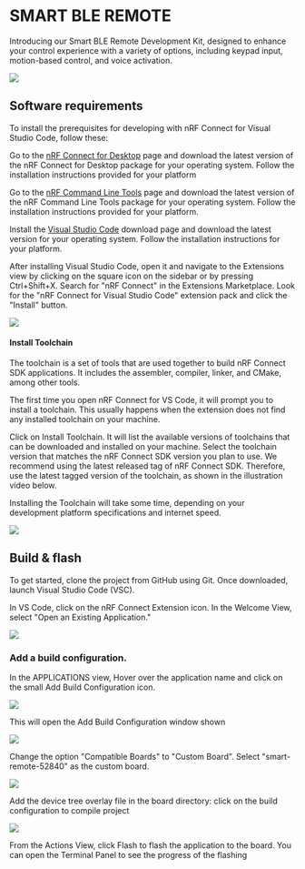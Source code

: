 # SMART BLE REMOTE
Introducing our Smart BLE Remote Development Kit, designed to enhance your control experience with a variety of options, including keypad input, motion-based control, and voice activation.

![](images/smart_ble_remote.png)

## Software requirements​
To install the prerequisites for developing with nRF Connect for Visual Studio Code, follow these:


Go to the [nRF Connect for Desktop](https://www.nordicsemi.com/Products/Development-tools/nrf-connect-for-desktop) page and download the latest version of the nRF Connect for Desktop package for your operating system. Follow the installation instructions provided for your platform
 
Go to the [nRF Command Line Tools](https://www.nordicsemi.com/Products/Development-tools/nrf-command-line-tools) page and download the latest version of the nRF Command Line Tools package for your operating system. Follow the installation instructions provided for your platform.

Install the [Visual Studio Code](https://code.visualstudio.com/) download page and download the latest version for your operating system. Follow the installation instructions for your platform.

After installing Visual Studio Code, open it and navigate to the Extensions view by clicking on the square icon on the sidebar or by pressing Ctrl+Shift+X. Search for "nRF Connect" in the Extensions Marketplace. Look for the "nRF Connect for Visual Studio Code" extension pack and click the "Install" button.
     
![](images/nrf_extension.png)

#### Install Toolchain
The toolchain is a set of tools that are used together to build nRF Connect SDK applications. It includes the assembler, compiler, linker, and CMake, among other tools.

The first time you open nRF Connect for VS Code, it will prompt you to install a toolchain. This usually happens when the extension does not find any installed toolchain on your machine.

Click on Install Toolchain. It will list the available versions of toolchains that can be downloaded and installed on your machine. Select the toolchain version that matches the nRF Connect SDK version you plan to use. We recommend using the latest released tag of nRF Connect SDK. Therefore, use the latest tagged version of the toolchain, as shown in the illustration video below.

Installing the Toolchain will take some time, depending on your development platform specifications and internet speed.

![](images/nrf_toolchain.png)

## Build & flash
To get started, clone the project from GitHub using Git.
Once downloaded, launch Visual Studio Code (VSC).

In VS Code, click on the nRF Connect Extension icon. In the Welcome View, select "Open an Existing Application."

![](images/extension_icon.png)

### Add a build configuration.
In the APPLICATIONS view, Hover over the application name and click on the small Add Build Configuration icon.

![](images/build_con.png)

This will open the Add Build Configuration window shown

![](images/add_build.png)

Change the option "Compatible Boards" to "Custom Board".
Select "smart-remote-52840" as the custom board.

![](images/custom.png)

Add the device tree overlay file in the board directory:
click on the build configuration to compile project

![](images/build.png)

From the Actions View, click Flash to flash the application to the board. You can open the Terminal Panel to see the progress of the flashing

